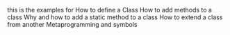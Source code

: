 this is the examples for How to define a Class
How to add methods to a class
Why and how to add a static method to a class
How to extend a class from another
Metaprogramming and symbols 
